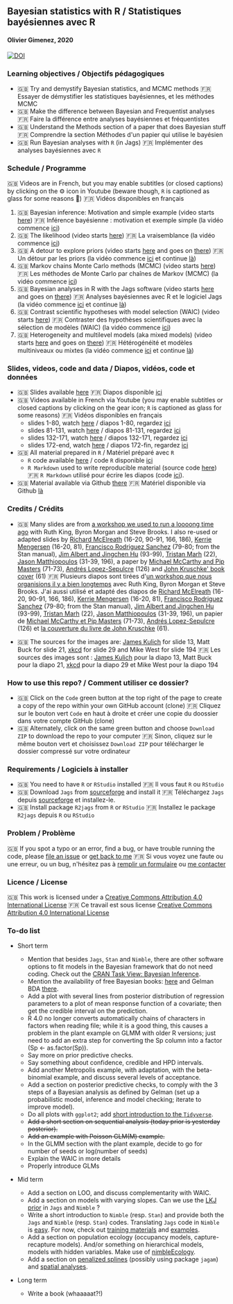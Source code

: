 ## Bayesian statistics with R / Statistiques bayésiennes avec R
#### Olivier Gimenez, 2020

[![DOI](https://zenodo.org/badge/277529982.svg)](https://zenodo.org/badge/latestdoi/277529982)

### Learning objectives / Objectifs pédagogiques

* :uk: Try and demystify Bayesian statistics, and MCMC methods :fr: Essayer de démystifier les statistiques bayésiennes, et les méthodes MCMC
* :uk: Make the difference between Bayesian and Frequentist analyses :fr: Faire la différence entre analyses bayésiennes et fréquentistes
* :uk: Understand the Methods section of a paper that does Bayesian stuff :fr: Comprendre la section Méthodes d'un papier qui utilise le bayésien
* :uk: Run Bayesian analyses with `R` (in Jags) :fr: Implémenter des analyses bayésiennes avec `R` 

### Schedule / Programme

:uk: Videos are in French, but you may enable subtitles (or closed captions) by clicking on the :gear: icon in Youtube (beware though, `R` is captioned as glass for some reasons :wine_glass:) :fr: Vidéos disponibles en français

1. :uk: Bayesian inference: Motivation and simple example (video starts [here](https://youtu.be/ncOCz-HTZS4?t=4)) :fr: Inférence bayésienne : motivation et exemple simple (la vidéo commence [ici](https://youtu.be/ncOCz-HTZS4?t=4))
2. :uk: The likelihood (video starts [here](https://youtu.be/ncOCz-HTZS4?t=1907)) :fr: La vraisemblance (la vidéo commence [ici](https://youtu.be/ncOCz-HTZS4?t=1907)) 
3. :uk: A detour to explore priors (video starts [here](https://youtu.be/ncOCz-HTZS4?t=3477) and goes on [there](https://youtu.be/Aj3-LR9zcDs)) :fr: Un détour par les priors (la vidéo commence [ici](https://youtu.be/ncOCz-HTZS4?t=3477) et continue [là](https://youtu.be/Aj3-LR9zcDs))
4. :uk: Markov chains Monte Carlo methods (MCMC) (video starts [here](https://youtu.be/Aj3-LR9zcDs?t=281)) :fr: Les méthodes de Monte Carlo par chaînes de Markov (MCMC) (la vidéo commence [ici](https://youtu.be/Aj3-LR9zcDs?t=281))
5. :uk: Bayesian analyses in R with the Jags software (video starts [here](https://youtu.be/Aj3-LR9zcDs?t=3055) and goes on [there](https://youtu.be/gprytbDxcD8?t=1)) :fr: Analyses bayésiennes avec R et le logiciel Jags (la vidéo commence [ici](https://youtu.be/Aj3-LR9zcDs?t=3055) et continue [là](https://youtu.be/gprytbDxcD8?t=1))
6. :uk: Contrast scientific hypotheses with model selection (WAIC) (video starts [here](https://youtu.be/gprytbDxcD8?t=2068)) :fr: Contraster des hypothèses scientifiques avec la sélection de modèles (WAIC) (la vidéo commence [ici](https://youtu.be/gprytbDxcD8?t=2068))
7. :uk: Heterogeneity and multilevel models (aka mixed models) (video starts [here](https://youtu.be/gprytbDxcD8?t=3128) and goes on [there](https://youtu.be/EaxQGJVJmIw?t=1)) :fr: Hétérogénéité et modèles multiniveaux ou mixtes (la vidéo commence [ici](https://youtu.be/gprytbDxcD8?t=3128) et continue [là](https://youtu.be/EaxQGJVJmIw?t=1)) 

### Slides, videos, code and data / Diapos, vidéos, code et données

* :uk: Slides available [here](https://doi.org/10.6084/m9.figshare.12656894.v2) :fr: Diapos disponible [ici](https://doi.org/10.6084/m9.figshare.12656894.v2)
* :uk: Videos available in French via Youtube (you may enable subtitles or closed captions by clicking on the gear icon; `R` is captioned as glass for some reasons) :fr: Vidéos disponibles en français
   + slides 1-80, watch [here](https://youtu.be/ncOCz-HTZS4?t=1) / diapos 1-80, regardez [ici](https://youtu.be/ncOCz-HTZS4?t=1)
   + slides 81-131, watch [here](https://youtu.be/Aj3-LR9zcDs?t=1) / diapos 81-131, regardez [ici](https://youtu.be/Aj3-LR9zcDs?t=1)
   + slides 132-171, watch [here](https://youtu.be/gprytbDxcD8?t=1) / diapos 132-171, regardez [ici](https://youtu.be/gprytbDxcD8?t=1) 
   + slides 172-end, watch [here](https://youtu.be/EaxQGJVJmIw?t=1) / diapos 172-fin, regardez [ici](https://youtu.be/EaxQGJVJmIw?t=1) 
* :uk: All material prepared in `R` / Matériel préparé avec `R`
   + `R` code available [here](https://raw.githubusercontent.com/oliviergimenez/Bayesian_Workshop/master/BayesianStatistics_OGimenez.R) / code `R` disponible  [ici](https://raw.githubusercontent.com/oliviergimenez/Bayesian_Workshop/master/BayesianStatistics_OGimenez.R)
   + `R Markdown` used to write reproducible material (source code [here](https://raw.githubusercontent.com/oliviergimenez/Bayesian_Workshop/master/BayesianStatistics_OGimenez.Rmd)) :fr: `R Markdown` utilisé pour écrire les diapos (code [ici](https://raw.githubusercontent.com/oliviergimenez/Bayesian_Workshop/master/BayesianStatistics_OGimenez.Rmd)).
* :uk: Material available via Github [there](https://github.com/oliviergimenez/Bayesian_Workshop) :fr: Matériel disponible via Github [là](https://github.com/oliviergimenez/Bayesian_Workshop)

### Credits / Crédits

* :uk: Many slides are from [a workshop we used to run a loooong time ago](https://www.maths.ed.ac.uk/~rking33/Book-website/index.html) with Ruth King, Byron Morgan and Steve Brooks. I also re-used or adapted slides by [Richard McElreath](https://github.com/rmcelreath/statrethinking_winter2019) (16-20, 90-91, 166, 186), [Kerrie Mengersen](https://staff.qut.edu.au/staff/k.mengersen) (16-20, 81), [Francisco Rodriguez Sanchez](https://frodriguezsanchez.net/) (79-80; from the Stan manual), [Jim Albert and Jingchen Hu](https://bayesball.github.io/BOOK/probability-a-measurement-of-uncertainty.html) (93-99), [Tristan Marh](https://www.tjmahr.com/) (22), [Jason Matthiopoulos](https://www.gla.ac.uk/researchinstitutes/bahcm/staff/jasonmatthiopoulos/) (31-39, 196), a paper by [Michael McCarthy and Pip Masters](https://besjournals.onlinelibrary.wiley.com/doi/full/10.1111/j.1365-2664.2005.01101.x) (71-73), [Andrés Lopez-Sepulcre](https://www.lopez-sepulcre.com/) (126) and [John Kruschke' book cover](https://sites.google.com/site/doingbayesiandataanalysis/) (61) :fr: Plusieurs diapos sont tirées d'[un workshop que nous organisions il y a bien longtemps](https://www.maths.ed.ac.uk/~rking33/Book-website/index.html) avec Ruth King, Byron Morgan et Steve Brooks. J'ai aussi utilisé et adapté des diapos de [Richard McElreath](https://github.com/rmcelreath/statrethinking_winter2019) (16-20, 90-91, 166, 186), [Kerrie Mengersen](https://staff.qut.edu.au/staff/k.mengersen) (16-20, 81), [Francisco Rodriguez Sanchez](https://frodriguezsanchez.net/) (79-80; from the Stan manual), [Jim Albert and Jingchen Hu](https://bayesball.github.io/BOOK/probability-a-measurement-of-uncertainty.html) (93-99), [Tristan Marh](https://www.tjmahr.com/) (22), [Jason Matthiopoulos](https://www.gla.ac.uk/researchinstitutes/bahcm/staff/jasonmatthiopoulos/) (31-39, 196), un papier de [Michael McCarthy et Pip Masters](https://besjournals.onlinelibrary.wiley.com/doi/full/10.1111/j.1365-2664.2005.01101.x) (71-73), [Andrés Lopez-Sepulcre](https://www.lopez-sepulcre.com/) (126) et [la couverture du livre de John Kruschke](https://sites.google.com/site/doingbayesiandataanalysis/) (61). 

* :uk: The sources for the images are: [James Kulich](https://www.elmhurst.edu/blog/thomas-bayes/) for slide 13, Matt Buck for slide 21, [xkcd](https://xkcd.com/1132/) for slide 29 and Mike West for slide 194 :fr: Les sources des images sont : [James Kulich](https://www.elmhurst.edu/blog/thomas-bayes/) pour la diapo 13, Matt Buck pour la diapo 21, [xkcd](https://xkcd.com/1132/) pour la diapo 29 et Mike West pour la diapo 194

### How to use this repo? / Comment utiliser ce dossier?

* :uk: Click on the `Code` green button at the top right of the page to create a copy of the repo within your own GitHub account (clone) :fr: Cliquez sur le bouton vert `Code` en haut à droite et créer une copie du doossier dans votre compte GitHub (clone)
* :uk: Alternately, click on the same green button and choose `Download ZIP` to download the repo to your computer :fr: Sinon, cliquez sur le même bouton vert et choisissez `Download ZIP` pour télécharger le dossier compressé sur votre ordinateur

### Requirements / Logiciels à installer

* :uk: You need to have `R` or `RStudio` installed :fr: Il vous faut `R` ou `RStudio`
* :uk: Download `Jags` from [sourceforge](http://sourceforge.net/projects/mcmc-jags/files/) and install it :fr: Téléchargez `Jags` depuis [sourceforge](http://sourceforge.net/projects/mcmc-jags/files/) et installez-le.
* :uk: Install package `R2jags` from `R` or `RStudio` :fr: Installez le package `R2jags` depuis `R` ou `RStudio`

### Problem / Problème

:uk: If you spot a typo or an error, find a bug, or have trouble running the code, please [file an issue](https://github.com/oliviergimenez/Bayesian_Workshop/issues) or [get back to me](mailto:olivier.gimenez@cefe.cnrs.fr) :fr: Si vous voyez une faute ou une erreur, ou un bug, n'hésitez pas à [remplir un formulaire](https://github.com/oliviergimenez/Bayesian_Workshop/issues) ou [me contacter](mailto:olivier.gimenez@cefe.cnrs.fr)

### Licence / License

:uk: This work is licensed under a
[Creative Commons Attribution 4.0 International License](http://creativecommons.org/licenses/by/4.0/) :fr: Ce travail est sous license [Creative Commons Attribution 4.0 International License](http://creativecommons.org/licenses/by/4.0/)

### To-do list

* Short term   
   + Mention that besides `Jags`, `Stan` and `Nimble`, there are other software options to fit models in the Bayesian framework that do not need coding. Check out the [CRAN Task View: Bayesian Inference](https://cran.r-project.org/web/views/Bayesian.html).
   + Mention the availability of free Bayesian books: [here](https://www.bookdown.org/home/tags/bayesian/) and Gelman BDA [there](http://www.stat.columbia.edu/~gelman/book/).  
   + Add a plot with several lines from posterior distribution of regression parameters to a plot of mean response function of a covariate; then get the credible interval on the prediction. 
   + R 4.0 no longer converts automatically chains of characters in factors when reading file; while it is a good thing, this causes a problem in the plant example on GLMM with older R versions; just need to add an extra step for converting the Sp column into a factor (Sp <- as.factor(Sp)).
   + Say more on prior predictive checks. 
   + Say something about confidence, credible and HPD intervals.
   + Add another Metropolis example, with adaptation, with the beta-binomial example, and discuss several levels of acceptance. 
   + Add a section on posterior predictive checks, to comply with the 3 steps of a Bayesian analysis as defined by Gelman (set up a probabilistic model, inference and model checking; iterate to improve model).
   + Do all plots with `ggplot2`; add [short introduction to the `Tidyverse`](https://github.com/oliviergimenez/intro_tidyverse).
   + ~~Add a short section on sequential analysis (today prior is yesterday posterior).~~
   + ~~Add an example with Poisson GLM(M) example.~~
   + In the GLMM section with the plant example, decide to go for number of seeds or log(number of seeds)
   + Explain the WAIC in more details
   + Properly introduce GLMs


* Mid term   

   + Add a section on LOO, and discuss complementarity with WAIC.
   + Add a section on models with varying slopes. Can we use the [LKJ prior](https://www.sciencedirect.com/science/article/pii/S0047259X09000876) in `Jags` and `Nimble` ?
   + Write a short introduction to `Nimble` (resp. `Stan`) and provide both the `Jags` and `Nimble` (resp. `Stan`) codes. Translating `Jags` code in `Nimble` is [easy](https://r-nimble.org/quick-guide-for-converting-from-jags-or-bugs-to-nimble). For now, check out [training materials](https://github.com/nimble-training) and [examples](https://r-nimble.org/examples).
   + Add a section on population ecology (occupancy models, capture-recapture models). And/or something on hierarchical models, models with hidden variables. Make use of [nimbleEcology](https://cran.r-project.org/web/packages/nimbleEcology/vignettes/Introduction_to_nimbleEcology.html).
   + Add a section on [penalized splines](https://www.cambridge.org/core/books/semiparametric-regression/02FC9A9435232CA67532B4D31874412C) (possibly using package `jagam`) and [spatial analyses](https://r-nimble.org/html_manual/cha-spatial.html).

* Long term

   + Write a book (whaaaaat?!)
